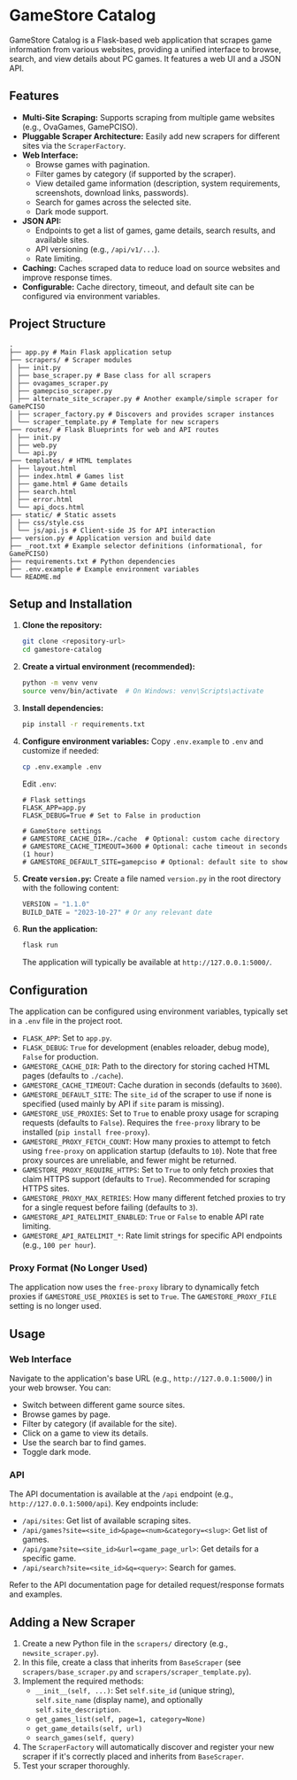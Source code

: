       
# GameStore Catalog

GameStore Catalog is a Flask-based web application that scrapes game information from various websites, providing a unified interface to browse, search, and view details about PC games. It features a web UI and a JSON API.

## Features

-   **Multi-Site Scraping:** Supports scraping from multiple game websites (e.g., OvaGames, GamePCISO).
-   **Pluggable Scraper Architecture:** Easily add new scrapers for different sites via the `ScraperFactory`.
-   **Web Interface:**
    -   Browse games with pagination.
    -   Filter games by category (if supported by the scraper).
    -   View detailed game information (description, system requirements, screenshots, download links, passwords).
    -   Search for games across the selected site.
    -   Dark mode support.
-   **JSON API:**
    -   Endpoints to get a list of games, game details, search results, and available sites.
    -   API versioning (e.g., `/api/v1/...`).
    -   Rate limiting.
-   **Caching:** Caches scraped data to reduce load on source websites and improve response times.
-   **Configurable:** Cache directory, timeout, and default site can be configured via environment variables.

## Project Structure
```
.
├── app.py # Main Flask application setup
├── scrapers/ # Scraper modules
│ ├── init.py
│ ├── base_scraper.py # Base class for all scrapers
│ ├── ovagames_scraper.py
│ ├── gamepciso_scraper.py
│ ├── alternate_site_scraper.py # Another example/simple scraper for GamePCISO
│ ├── scraper_factory.py # Discovers and provides scraper instances
│ └── scraper_template.py # Template for new scrapers
├── routes/ # Flask Blueprints for web and API routes
│ ├── init.py
│ ├── web.py
│ └── api.py
├── templates/ # HTML templates
│ ├── layout.html
│ ├── index.html # Games list
│ ├── game.html # Game details
│ ├── search.html
│ ├── error.html
│ └── api_docs.html
├── static/ # Static assets
│ ├── css/style.css
│ └── js/api.js # Client-side JS for API interaction
├── version.py # Application version and build date
├── _root.txt # Example selector definitions (informational, for GamePCISO)
├── requirements.txt # Python dependencies
├── .env.example # Example environment variables
└── README.md
```
      
## Setup and Installation

1.  **Clone the repository:**
    ```bash
    git clone <repository-url>
    cd gamestore-catalog
    ```

2.  **Create a virtual environment (recommended):**
    ```bash
    python -m venv venv
    source venv/bin/activate  # On Windows: venv\Scripts\activate
    ```

3.  **Install dependencies:**
    ```bash
    pip install -r requirements.txt
    ```

4.  **Configure environment variables:**
    Copy `.env.example` to `.env` and customize if needed:
    ```bash
    cp .env.example .env
    ```
    Edit `.env`:
    ```env
    # Flask settings
    FLASK_APP=app.py
    FLASK_DEBUG=True # Set to False in production

    # GameStore settings
    # GAMESTORE_CACHE_DIR=./cache  # Optional: custom cache directory
    # GAMESTORE_CACHE_TIMEOUT=3600 # Optional: cache timeout in seconds (1 hour)
    # GAMESTORE_DEFAULT_SITE=gamepciso # Optional: default site to show
    ```

5.  **Create `version.py`:**
    Create a file named `version.py` in the root directory with the following content:
    ```python
    VERSION = "1.1.0"
    BUILD_DATE = "2023-10-27" # Or any relevant date
    ```

6.  **Run the application:**
    ```bash
    flask run
    ```
    The application will typically be available at `http://127.0.0.1:5000/`.

## Configuration

The application can be configured using environment variables, typically set in a `.env` file in the project root.

-   `FLASK_APP`: Set to `app.py`.
-   `FLASK_DEBUG`: `True` for development (enables reloader, debug mode), `False` for production.
-   `GAMESTORE_CACHE_DIR`: Path to the directory for storing cached HTML pages (defaults to `./cache`).
-   `GAMESTORE_CACHE_TIMEOUT`: Cache duration in seconds (defaults to `3600`).
-   `GAMESTORE_DEFAULT_SITE`: The `site_id` of the scraper to use if none is specified (used mainly by API if `site` param is missing).
-   `GAMESTORE_USE_PROXIES`: Set to `True` to enable proxy usage for scraping requests (defaults to `False`). Requires the `free-proxy` library to be installed (`pip install free-proxy`).
-   `GAMESTORE_PROXY_FETCH_COUNT`: How many proxies to attempt to fetch using `free-proxy` on application startup (defaults to `10`). Note that free proxy sources are unreliable, and fewer might be returned.
-   `GAMESTORE_PROXY_REQUIRE_HTTPS`: Set to `True` to only fetch proxies that claim HTTPS support (defaults to `True`). Recommended for scraping HTTPS sites.
-   `GAMESTORE_PROXY_MAX_RETRIES`: How many different fetched proxies to try for a single request before failing (defaults to `3`).
-   `GAMESTORE_API_RATELIMIT_ENABLED`: `True` or `False` to enable API rate limiting.
-   `GAMESTORE_API_RATELIMIT_*`: Rate limit strings for specific API endpoints (e.g., `100 per hour`).

### Proxy Format (No Longer Used)

The application now uses the `free-proxy` library to dynamically fetch proxies if `GAMESTORE_USE_PROXIES` is set to `True`. The `GAMESTORE_PROXY_FILE` setting is no longer used.

## Usage

### Web Interface

Navigate to the application's base URL (e.g., `http://127.0.0.1:5000/`) in your web browser. You can:
-   Switch between different game source sites.
-   Browse games by page.
-   Filter by category (if available for the site).
-   Click on a game to view its details.
-   Use the search bar to find games.
-   Toggle dark mode.

### API

The API documentation is available at the `/api` endpoint (e.g., `http://127.0.0.1:5000/api`). Key endpoints include:
-   `/api/sites`: Get list of available scraping sites.
-   `/api/games?site=<site_id>&page=<num>&category=<slug>`: Get list of games.
-   `/api/game?site=<site_id>&url=<game_page_url>`: Get details for a specific game.
-   `/api/search?site=<site_id>&q=<query>`: Search for games.

Refer to the API documentation page for detailed request/response formats and examples.

## Adding a New Scraper

1.  Create a new Python file in the `scrapers/` directory (e.g., `newsite_scraper.py`).
2.  In this file, create a class that inherits from `BaseScraper` (see `scrapers/base_scraper.py` and `scrapers/scraper_template.py`).
3.  Implement the required methods:
    -   `__init__(self, ...)`: Set `self.site_id` (unique string), `self.site_name` (display name), and optionally `self.site_description`.
    -   `get_games_list(self, page=1, category=None)`
    -   `get_game_details(self, url)`
    -   `search_games(self, query)`
4.  The `ScraperFactory` will automatically discover and register your new scraper if it's correctly placed and inherits from `BaseScraper`.
5.  Test your scraper thoroughly.